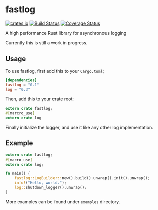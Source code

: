 # fastlog

[![crates.io](http://meritbadge.herokuapp.com/fastlog)](https://crates.io/crates/fastlog)
[![Build Status](https://travis-ci.org/WiSaGaN/fastlog.svg?branch=master)](https://travis-ci.org/WiSaGaN/fastlog)
[![Coverage Status](https://coveralls.io/repos/github/WiSaGaN/fastlog/badge.svg?branch=master)](https://coveralls.io/github/WiSaGaN/fastlog?branch=master)

A high performance Rust library for asynchronous logging

Currently this is still a work in progress.

## Usage

To use fastlog, first add this to your `Cargo.toml`;

```toml
[dependencies]
fastlog = "0.1"
log = "0.3"
```

Then, add this to your crate root:

```rust
extern crate fastlog;
#[marcro_use]
extern crate log
```

Finally initialize the logger, and use it like any other log implementation.

## Example

```rust
extern crate fastlog;
#[macro_use]
extern crate log;

fn main() {
    fastlog::LogBuilder::new().build().unwrap().init().unwrap();
    info!("Hello, world.");
    log::shutdown_logger().unwrap();
}
```

More examples can be found under `examples` directory.
